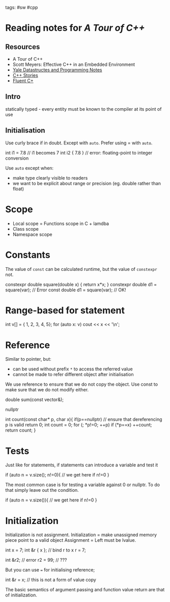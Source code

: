 tags: #sw #cpp

Reading notes for *A Tour of C++*
=================================

Resources
---------

-   A Tour of C++
-   Scott Meyers: Effective C++ in an Embedded Environment
-   [Yale Datastructes and Programming Notes]
-   [C++ Stories]
-   [Fluent C+]

Intro
-----

statically typed - every entity must be known to the compiler at its
point of use

Initialisation
--------------

Use curly brace if in doubt. Except with `auto`. Prefer using = with
`auto`.

int i1 = 7.8 // i1 becomes 7 int i2 { 7.8 } // error: floating-point to
integer conversion

Use `auto` except when:

-   make type clearly visible to readers
-   we want to be explicit about range or precision (eg. double rather
    than float)

Scope
=====

-   Local scope = Functions scope in C + lamdba
-   Class scope
-   Namespace scope

Constants
=========

The value of `const` can be calculated runtime, but the value of
`constexpr` not.

constexpr double square(double x) { return x\*x; } constexpr double d1 =
square(var);	 // Error const double d1 = square(var);		 // OK!

Range-based for statement
=========================

int v\[\] = { 1, 2, 3, 4, 5}; for (auto x: v) cout \<\< x \<\< '\\n';

Reference
=========

Similar to pointer, but:

-   can be used without prefix `*` to access the referred value
-   cannot be made to refer different object after initialisation

We use reference to ensure that we do not copy the object. Use const to
make sure that we do not modify either.

double sum(const vector<double>&);

nullptr

int count(const char\* p, char x){ if(p==nullptr) // ensure that
dereferencing p is valid return 0; int count = 0; for (; \*p!=0; ++p) if
(\*p==x) ++count; return count; }

Tests
=====

Just like for statements, if statements can introduce a variable and
test it

if (auto n = v.size(); n!=0){ // we get here if n!=0 }

The most common case is for testing a variable against 0 or nullptr. To
do that simply leave out the condition.

if (auto n = v.size()){ // we get here if n!=0 }

Initialization
==============

Initialization is not assignment. Initialization = make unassigned
memory piece point to a valid object Assignment = Left must be lvalue.

int x = 7; int &r { x }; // bind r to x r = 7;

int &r2; // error r2 = 99; // ???

But you can use `=` for initialising reference;

int &r = x; // this is not a form of value copy

The basic semantics of argument passing and function value return are
that of initialization.

  [Yale Datastructes and Programming Notes]: http://www.cs.yale.edu/homes/aspnes/classes/223/notes.html#cplusplus
  [C++ Stories]: https://www.cppstories.com/p/start-here/
  [Fluent C+]: https://www.fluentcpp.com/posts/
